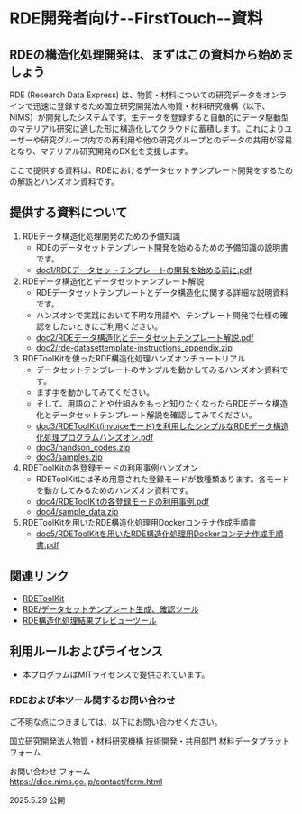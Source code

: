 # RDE開発者向け--FirstTouch--資料

## RDEの構造化処理開発は、まずはこの資料から始めましょう

RDE (Research Data Express) は、物質・材料についての研究データをオンラインで迅速に登録するため国立研究開発法人物質・材料研究機構（以下、NIMS）が開発したシステムです。生データを登録すると自動的にデータ駆動型のマテリアル研究に適した形に構造化してクラウドに蓄積します。これによりユーザーや研究グループ内での再利用や他の研究グループとのデータの共用が容易となり、マテリアル研究開発のDX化を支援します。

ここで提供する資料は、RDEにおけるデータセットテンプレート開発をするための解説とハンズオン資料です。

## 提供する資料について

1. RDEデータ構造化処理開発のための予備知識
    - RDEのデータセットテンプレート開発を始めるための予備知識の説明書です。
    - [doc1/RDEデータセットテンプレートの開発を始める前に.pdf](doc1/RDEデータセットテンプレートの開発を始める前に.pdf)
2. RDEデータ構造化とデータセットテンプレート解説
    -   RDEデータセットテンプレートとデータ構造化に関する詳細な説明資料です。
    -   ハンズオンで実践において不明な用語や、テンプレート開発で仕様の確認をしたいときにご利用ください。
    -   [doc2/RDEデータ構造化とデータセットテンプレート解説.pdf](doc2/RDEデータ構造化とデータセットテンプレート解説.pdf)
    -   [doc2/rde-datasettemplate-instructions_appendix.zip](doc2/rde-datasettemplate-instructions_appendix.zip)
3. RDEToolKitを使ったRDE構造化処理ハンズオンチュートリアル
    - データセットテンプレートのサンプルを動かしてみるハンズオン資料です。
    - まず手を動かしてみてください。
    - そして、用語のことや仕組みをもっと知りたくなったらRDEデータ構造化とデータセットテンプレート解説を確認してみてください。
    - [doc3/RDEToolKit(invoiceモード)を利用したシンプルなRDEデータ構造化処理プログラムハンズオン.pdf](doc3/RDEToolKit(invoiceモード)を利用したシンプルなRDEデータ構造化処理プログラムハンズオン.pdf)
    - [doc3/handson_codes.zip](doc3/handson_codes.zip)
    - [doc3/samples.zip](doc3/samples.zip)
4. RDEToolKitの各登録モードの利用事例ハンズオン
    - RDEToolKitには予め用意された登録モードが数種類あります。各モードを動かしてみるためのハンズオン資料です。
    - [doc4/RDEToolKitの各登録モードの利用事例.pdf](doc4/RDEToolKitの各登録モードの利用事例.pdf)
    - [doc4/sample_data.zip](doc4/sample_data.zip)
5. RDEToolKitを用いたRDE構造化処理用Dockerコンテナ作成手順書
    - [doc5/RDEToolKitを用いたRDE構造化処理用Dockerコンテナ作成手順書.pdf](doc5/RDEToolKitを用いたRDE構造化処理用Dockerコンテナ作成手順書.pdf)

## 関連リンク
- [RDEToolKit](https://github.com/nims-mdpf/rdetoolkit)
- [RDE/データセットテンプレート生成、確認ツール](https://github.com/nims-mdpf/RDE_datasettemplate-schemafile-make-tool)
- [RDE構造化処理結果プレビューツール](https://github.com/nims-mdpf/RDE_structured-result-preview-tool)

## 利用ルールおよびライセンス
 
* 本プログラムはMITライセンスで提供されています。


### RDEおよび本ツール関するお問い合わせ

ご不明な点につきましては、以下にお問い合わせください。

国立研究開発法人物質・材料研究機構
技術開発・共用部門 材料データプラットフォーム

お問い合わせ フォーム<br>
https://dice.nims.go.jp/contact/form.html

2025.5.29 公開